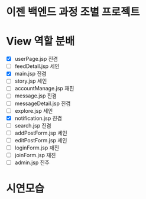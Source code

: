 # 이젠 백엔드 과정 조별 프로젝트


# View 역할 분배
- [x] userPage.jsp 진겸
- [ ] feedDetail.jsp 세인
- [x] main.jsp 진겸
- [ ] story.jsp 세인
- [ ] accountManage.jsp 재진
- [ ] message.jsp 진겸
- [ ] messageDetail.jsp 진겸
- [ ] explore.jsp 세인
- [x] notification.jsp 진겸
- [ ] search.jsp 진겸
- [ ] addPostForm.jsp 세인
- [ ] editPostForm.jsp 세인
- [ ] loginForm.jsp 재진
- [ ] joinForm.jsp 재진
- [ ] admin.jsp 진주

# 시연모습
